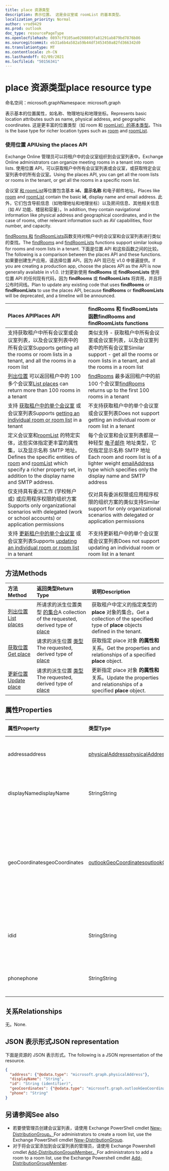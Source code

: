 ```yaml
---
title: place 资源类型
description: 表示位置。 这是会议室或 roomList 的基本类型。
localization_priority: Normal
author: vrod9429
ms.prod: outlook
doc_type: resourcePageType
ms.openlocfilehash: 0897cf9105ae0260803fa81291ab879bd7876b86
ms.sourcegitcommit: eb31a6b4a582a59b44df3453450a82fd366342d0
ms.translationtype: MT
ms.contentlocale: zh-CN
ms.lasthandoff: 02/09/2021
ms.locfileid: "50156341"
---
```

# <a name="place-resource-type"></a><span data-ttu-id="879f5-104">place 资源类型</span><span class="sxs-lookup"><span data-stu-id="879f5-104">place resource type</span></span>

<span data-ttu-id="879f5-105">命名空间：microsoft.graph</span><span class="sxs-lookup"><span data-stu-id="879f5-105">Namespace: microsoft.graph</span></span>

<span data-ttu-id="879f5-106">表示基本的位置属性，如名称、物理地址和地理坐标。</span><span class="sxs-lookup"><span data-stu-id="879f5-106">Represents basic location attributes such as name, physical address, and geographic coordinates.</span></span> <span data-ttu-id="879f5-107">这是更丰富的位置类型（如 room 和[](room.md) [roomList）的基本类型](roomlist.md)。</span><span class="sxs-lookup"><span data-stu-id="879f5-107">This is the base type for richer location types such as [room](room.md) and [roomList](roomlist.md).</span></span>

### <a name="using-the-places-api"></a><span data-ttu-id="879f5-108">使用位置 API</span><span class="sxs-lookup"><span data-stu-id="879f5-108">Using the places API</span></span>
<span data-ttu-id="879f5-109">Exchange Online 管理员可以将租户中的会议室组织到会议室列表中。</span><span class="sxs-lookup"><span data-stu-id="879f5-109">Exchange Online administrators can organize meeting rooms in a tenant into room lists.</span></span> <span data-ttu-id="879f5-110">使用位置 API，可以获取租户中所有会议室列表或会议室，或获取特定会议室列表中的所有会议室。</span><span class="sxs-lookup"><span data-stu-id="879f5-110">Using the places API, you can get all the room lists or rooms in the tenant, or get all the rooms in a specific room list.</span></span>

<span data-ttu-id="879f5-111">会议室 [和 roomList](room.md)等位置包含基本 [](roomlist.md)**id、显示名称** 和电子邮件地址。</span><span class="sxs-lookup"><span data-stu-id="879f5-111">Places like [room](room.md) and [roomList](roomlist.md) contain the basic **id**, display name and email address.</span></span> <span data-ttu-id="879f5-112">此外，它们包含导航信息（如物理地址和地理坐标）以及房间信息、其他相关信息（如 AV 功能、楼层和容量）。</span><span class="sxs-lookup"><span data-stu-id="879f5-112">In addition, they contain navigational information like physical address and geographical coordinates, and in the case of rooms, other relevant information such as AV capabilities, floor number, and capacity.</span></span>

<span data-ttu-id="879f5-113">[findRooms 和](/graph/api/user-findrooms) [findRoomLists](/graph/api/user-findroomlists)函数支持对租户中的会议室和会议室列表进行类似的查找。</span><span class="sxs-lookup"><span data-stu-id="879f5-113">The [findRooms](/graph/api/user-findrooms) and [findRoomLists](/graph/api/user-findroomlists) functions support similar lookup for rooms and room lists in a tenant.</span></span> <span data-ttu-id="879f5-114">下面是位置 API 和这些函数之间的比较。</span><span class="sxs-lookup"><span data-stu-id="879f5-114">The following is a comparison between the places API and these functions.</span></span>  <span data-ttu-id="879f5-115">如果要创建生产应用，请选择位置 API，因为 API 现已在 v1.0 中普遍提供。</span><span class="sxs-lookup"><span data-stu-id="879f5-115">If you are creating a production app, choose the places API as the API is now generally available in v1.0.</span></span> <span data-ttu-id="879f5-116">计划更新使用 **findRooms** 或 **findRoomLists** 使用位置 API 的任何现有代码，因为 **findRooms** 或 **findRoomLists** 将弃用，并且将公布时间线。</span><span class="sxs-lookup"><span data-stu-id="879f5-116">Plan to update any existing code that uses **findRooms** or **findRoomLists** to use the places API, because **findRooms** or **findRoomLists** will be deprecated, and a timeline will be announced.</span></span>

|<span data-ttu-id="879f5-117">Places API</span><span class="sxs-lookup"><span data-stu-id="879f5-117">Places API</span></span> |<span data-ttu-id="879f5-118">findRooms 和 findRoomLists 函数</span><span class="sxs-lookup"><span data-stu-id="879f5-118">findRooms and findRoomLists functions</span></span>|
|:------------------------------------|:-----------------------------|
|<span data-ttu-id="879f5-119">支持获取租户中所有会议室或会议室列表，以及会议室列表中的所有会议室</span><span class="sxs-lookup"><span data-stu-id="879f5-119">Supports getting all the rooms or room lists in a tenant, and all the rooms in a room list</span></span> | <span data-ttu-id="879f5-120">类似支持 - 获取租户中所有会议室或会议室列表，以及会议室列表中的所有会议室</span><span class="sxs-lookup"><span data-stu-id="879f5-120">Similar support - get all the rooms or room lists in a tenant, and all the rooms in a room list</span></span>|
|<span data-ttu-id="879f5-121">[列出位置](../api/place-list.md) 可以返回租户中的 100 多个会议室</span><span class="sxs-lookup"><span data-stu-id="879f5-121">[List places](../api/place-list.md) can return more than 100 rooms in a tenant</span></span> | <span data-ttu-id="879f5-122">[findRooms](/graph/api/user-findrooms) 最多返回租户中的前 100 个会议室</span><span class="sxs-lookup"><span data-stu-id="879f5-122">[findRooms](/graph/api/user-findrooms) returns up to the first 100 rooms in a tenant</span></span> |
|<span data-ttu-id="879f5-123">支持 [获取租户中的单个会议室](../api/place-get.md) 或会议室列表</span><span class="sxs-lookup"><span data-stu-id="879f5-123">Supports [getting an individual room or room list](../api/place-get.md) in a tenant</span></span> | <span data-ttu-id="879f5-124">不支持获取租户中的单个会议室或会议室列表</span><span class="sxs-lookup"><span data-stu-id="879f5-124">Does not support getting an individual room or room list in a tenant</span></span>
|<span data-ttu-id="879f5-125">定义会议室和[roomList](roomlist.md) [](room.md)的特定实体，这些实体指定更丰富的属性集，以及显示名称 SMTP 地址。</span><span class="sxs-lookup"><span data-stu-id="879f5-125">Defines the specific entities of [room](room.md) and [roomList](roomlist.md) which specify a richer property set, in addition to the display name and SMTP address.</span></span> | <span data-ttu-id="879f5-126">每个会议室和会议室列表都是一种轻型 [电子邮件](emailaddress.md) 地址类型，它仅指定显示名称 SMTP 地址</span><span class="sxs-lookup"><span data-stu-id="879f5-126">Each room and room list is of a lighter weight [emailAddress](emailaddress.md) type which specifies only the display name and SMTP address</span></span>|
|<span data-ttu-id="879f5-127">仅支持具有委派工作 (学校帐户或) 或应用程序权限的组织方案</span><span class="sxs-lookup"><span data-stu-id="879f5-127">Supports only organizational scenarios with delegated (work or school accounts) or application permissions</span></span> | <span data-ttu-id="879f5-128">仅对具有委派权限或应用程序权限的组织方案的类似支持</span><span class="sxs-lookup"><span data-stu-id="879f5-128">Similar support for only organizational scenarios with delegated or application permissions</span></span>|
|<span data-ttu-id="879f5-129">支持 [更新租户中的单个会议室](../api/place-update.md) 或会议室列表</span><span class="sxs-lookup"><span data-stu-id="879f5-129">Supports [updating an individual room or room list](../api/place-update.md) in a tenant</span></span> | <span data-ttu-id="879f5-130">不支持更新租户中的单个会议室或会议室列表</span><span class="sxs-lookup"><span data-stu-id="879f5-130">Does not support updating an individual room or room list in a tenant</span></span>

## <a name="methods"></a><span data-ttu-id="879f5-131">方法</span><span class="sxs-lookup"><span data-stu-id="879f5-131">Methods</span></span>

| <span data-ttu-id="879f5-132">方法</span><span class="sxs-lookup"><span data-stu-id="879f5-132">Method</span></span>                              | <span data-ttu-id="879f5-133">返回类型</span><span class="sxs-lookup"><span data-stu-id="879f5-133">Return Type</span></span>                  | <span data-ttu-id="879f5-134">说明</span><span class="sxs-lookup"><span data-stu-id="879f5-134">Description</span></span> |
|:------------------------------------|:-----------------------------|:--------|
| [<span data-ttu-id="879f5-135">列出位置</span><span class="sxs-lookup"><span data-stu-id="879f5-135">List places</span></span>](../api/place-list.md) | <span data-ttu-id="879f5-136">所请求的派生位置类型 [的集合](place.md)</span><span class="sxs-lookup"><span data-stu-id="879f5-136">A collection of the requested, derived type of [place](place.md)</span></span> | <span data-ttu-id="879f5-137">获取租户中定义的指定类型的 **place** 对象的集合。</span><span class="sxs-lookup"><span data-stu-id="879f5-137">Get a collection of the specified type of **place** objects defined in the tenant.</span></span> |
| [<span data-ttu-id="879f5-138">获取位置</span><span class="sxs-lookup"><span data-stu-id="879f5-138">Get place</span></span>](../api/place-get.md)    | <span data-ttu-id="879f5-139">请求的派生位置 [类型](place.md)</span><span class="sxs-lookup"><span data-stu-id="879f5-139">The requested, derived type of [place](place.md)</span></span>            | <span data-ttu-id="879f5-140">获取指定 place 对象 **的属性和** 关系。</span><span class="sxs-lookup"><span data-stu-id="879f5-140">Get the properties and relationships of a specified **place** object.</span></span> |
| [<span data-ttu-id="879f5-141">更新位置</span><span class="sxs-lookup"><span data-stu-id="879f5-141">Update place</span></span>](../api/place-update.md)    | <span data-ttu-id="879f5-142">请求的派生位置 [类型](place.md)</span><span class="sxs-lookup"><span data-stu-id="879f5-142">The requested, derived type of [place](place.md)</span></span>            | <span data-ttu-id="879f5-143">更新指定 place 对象 **的属性和** 关系。</span><span class="sxs-lookup"><span data-stu-id="879f5-143">Update the properties and relationships of a specified **place** object.</span></span> |

## <a name="properties"></a><span data-ttu-id="879f5-144">属性</span><span class="sxs-lookup"><span data-stu-id="879f5-144">Properties</span></span>

| <span data-ttu-id="879f5-145">属性</span><span class="sxs-lookup"><span data-stu-id="879f5-145">Property</span></span>       | <span data-ttu-id="879f5-146">类型</span><span class="sxs-lookup"><span data-stu-id="879f5-146">Type</span></span>                                              | <span data-ttu-id="879f5-147">说明</span><span class="sxs-lookup"><span data-stu-id="879f5-147">Description</span></span> |
|:---------------|:--------------------------------------------------|:--------|
| <span data-ttu-id="879f5-148">address</span><span class="sxs-lookup"><span data-stu-id="879f5-148">address</span></span>        | [<span data-ttu-id="879f5-149">physicalAddress</span><span class="sxs-lookup"><span data-stu-id="879f5-149">physicalAddress</span></span>](physicaladdress.md)             | <span data-ttu-id="879f5-150">位置的街道地址。</span><span class="sxs-lookup"><span data-stu-id="879f5-150">The street address of the place.</span></span> |
| <span data-ttu-id="879f5-151">displayName</span><span class="sxs-lookup"><span data-stu-id="879f5-151">displayName</span></span>    | <span data-ttu-id="879f5-152">String</span><span class="sxs-lookup"><span data-stu-id="879f5-152">String</span></span>                                            | <span data-ttu-id="879f5-153">与位置关联的名称。</span><span class="sxs-lookup"><span data-stu-id="879f5-153">The name associated with the place.</span></span> |
| <span data-ttu-id="879f5-154">geoCoordinates</span><span class="sxs-lookup"><span data-stu-id="879f5-154">geoCoordinates</span></span> | [<span data-ttu-id="879f5-155">outlookGeoCoordinates</span><span class="sxs-lookup"><span data-stu-id="879f5-155">outlookGeoCoordinates</span></span>](outlookgeocoordinates.md) | <span data-ttu-id="879f5-156">指定以纬度、经度和纬度（可选） (高度坐标) 位置。</span><span class="sxs-lookup"><span data-stu-id="879f5-156">Specifies the place location in latitude, longitude and (optionally) altitude coordinates.</span></span> |
| <span data-ttu-id="879f5-157">id</span><span class="sxs-lookup"><span data-stu-id="879f5-157">id</span></span>             | <span data-ttu-id="879f5-158">String</span><span class="sxs-lookup"><span data-stu-id="879f5-158">String</span></span>                                            | <span data-ttu-id="879f5-159">位置的唯一标识符。</span><span class="sxs-lookup"><span data-stu-id="879f5-159">Unique identifier for the place.</span></span> <span data-ttu-id="879f5-160">只读。</span><span class="sxs-lookup"><span data-stu-id="879f5-160">Read-only.</span></span> |
| <span data-ttu-id="879f5-161">phone</span><span class="sxs-lookup"><span data-stu-id="879f5-161">phone</span></span>          | <span data-ttu-id="879f5-162">String</span><span class="sxs-lookup"><span data-stu-id="879f5-162">String</span></span>                                            | <span data-ttu-id="879f5-163">位置的电话号码。</span><span class="sxs-lookup"><span data-stu-id="879f5-163">The phone number of the place.</span></span> |

## <a name="relationships"></a><span data-ttu-id="879f5-164">关系</span><span class="sxs-lookup"><span data-stu-id="879f5-164">Relationships</span></span>

<span data-ttu-id="879f5-165">无。</span><span class="sxs-lookup"><span data-stu-id="879f5-165">None.</span></span>

## <a name="json-representation"></a><span data-ttu-id="879f5-166">JSON 表示形式</span><span class="sxs-lookup"><span data-stu-id="879f5-166">JSON representation</span></span>

<span data-ttu-id="879f5-167">下面是资源的 JSON 表示形式。</span><span class="sxs-lookup"><span data-stu-id="879f5-167">The following is a JSON representation of the resource.</span></span>

<!-- {
  "blockType": "resource",
  "optionalProperties": [

  ],
  "@odata.type": "microsoft.graph.place"
}-->

```json
{
  "address": {"@odata.type": "microsoft.graph.physicalAddress"},
  "displayName": "String",
  "id": "String (identifier)",
  "geoCoordinates": {"@odata.type": "microsoft.graph.outlookGeoCoordinates"},
  "phone": "String"
}
```

## <a name="see-also"></a><span data-ttu-id="879f5-168">另请参阅</span><span class="sxs-lookup"><span data-stu-id="879f5-168">See also</span></span>
- <span data-ttu-id="879f5-169">若要使管理员创建会议室列表，请使用 Exchange PowerShell cmdlet [New-DistributionGroup。](/powershell/module/exchange/users-and-groups/new-distributiongroup?view=exchange-ps)</span><span class="sxs-lookup"><span data-stu-id="879f5-169">For administrators to create a room list, use the Exchange PowerShell cmdlet [New-DistributionGroup](/powershell/module/exchange/users-and-groups/new-distributiongroup?view=exchange-ps).</span></span>
- <span data-ttu-id="879f5-170">对于将会议室添加到会议室列表的管理员，请使用 Exchange Powershell cmdlet [Add-DistributionGroupMember。](/powershell/module/exchange/users-and-groups/add-distributiongroupmember?view=exchange-ps)</span><span class="sxs-lookup"><span data-stu-id="879f5-170">For administrators to add a room to a room list, use the Exchange Powershell cmdlet [Add-DistributionGroupMember](/powershell/module/exchange/users-and-groups/add-distributiongroupmember?view=exchange-ps).</span></span>

<!-- uuid: 16cd6b66-4b1a-43a1-adaf-3a886856ed98
2019-02-04 14:57:30 UTC -->
<!-- {
  "type": "#page.annotation",
  "description": "place resource",
  "keywords": "",
  "section": "documentation",
  "tocPath": ""
}-->
